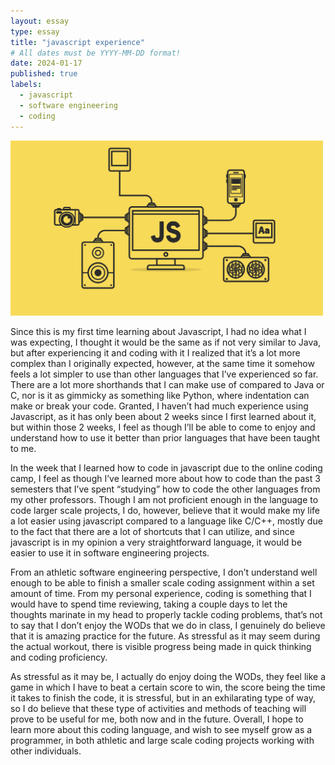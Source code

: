 ```yaml
---
layout: essay
type: essay
title: "javascript experience"
# All dates must be YYYY-MM-DD format!
date: 2024-01-17
published: true
labels:
  - javascript
  - software engineering
  - coding
---
```

<img width="500px" class="rounded float-start pe-4" src="../img/download1.jpg">


Since this is my first time learning about Javascript, I had no idea what I was expecting, I thought it would be the same as if not very similar to Java, but after experiencing it and coding with it I realized that it’s a lot more complex than I originally expected, however, at the same time it somehow feels a lot simpler to use than other languages that I’ve experienced so far. There are a lot more shorthands that I can make use of compared to Java or C, nor is it as gimmicky as something like Python, where indentation can make or break your code. Granted, I haven’t had much experience using Javascript, as it has only been about 2 weeks since I first learned about it, but within those 2 weeks, I feel as though I’ll be able to come to enjoy and understand how to use it better than prior languages that have been taught to me.

 In the week that I learned how to code in javascript due to the online coding camp, I feel as though I’ve learned more about how to code than the past 3 semesters that I’ve spent “studying” how to code the other languages from my other professors. Though I am not proficient enough in the language to code larger scale projects, I do, however, believe that it would make my life a lot easier using javascript compared to a language like C/C++, mostly due to the fact that there are a lot of shortcuts that I can utilize, and since javascript is in my opinion a very straightforward language, it would be easier to use it in software engineering projects. 
 
From an athletic software engineering perspective, I don’t understand well enough to be able to finish a smaller scale coding assignment within a set amount of time. From my personal experience, coding is something that I would have to spend time reviewing, taking a couple days to let the thoughts marinate in my head to properly tackle coding problems, that’s not to say that I don’t enjoy the WODs that we do in class, I genuinely do believe that it is amazing practice for the future. As stressful as it may seem during the actual workout, there is visible progress being made in quick thinking and coding proficiency. 

As stressful as it may be, I actually do enjoy doing the WODs, they feel like a game in which I have to beat a certain score to win, the score being the time it takes to finish the code, it is stressful, but in an exhilarating type of way, so I do believe that these type of activities and methods of teaching will prove to be useful for me, both now and in the future. Overall, I hope to learn more about this coding language, and wish to see myself grow as a programmer, in both athletic and large scale coding projects working with other individuals.

